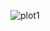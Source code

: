 ![plot1](https://github.com/padrigon-lynbert/Matplotlib-2024/assets/123610073/f91ce1aa-093e-45f4-b6d9-b9e77ebde281)
<!--![plot](https://github.com/padrigon-lynbert/Matplotlib-2024/assets/123610073/3748a72a-f4b9-443c-87f5-39f943a6fc31)
